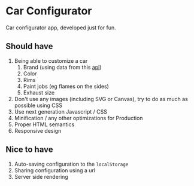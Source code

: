 # Car Configurator

Car configurator app, developed just for fun.

## Should have

1. Being able to customize a car
    1. Brand (using data from this [api](https://car-api.firebaseio.com/rest.json))
    2. Color
    3. Rims
    4. Paint jobs (eg flames on the sides)
    5. Exhaust size
2. Don't use any images (including SVG or Canvas), try to do as much as possible using CSS
3. Use next generation Javascript / CSS
4. Minification / any other optimizations for Production
5. Proper HTML semantics
6. Responsive design

## Nice to have

1. Auto-saving configuration to the `localStorage`
2. Sharing configuration using a url
3. Server side rendering